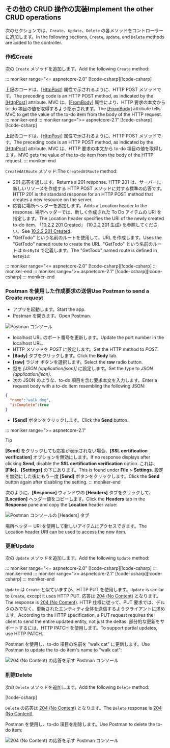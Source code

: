 ## <a name="implement-the-other-crud-operations"></a><span data-ttu-id="3d281-101">その他の CRUD 操作の実装</span><span class="sxs-lookup"><span data-stu-id="3d281-101">Implement the other CRUD operations</span></span>

<span data-ttu-id="3d281-102">次のセクションでは、`Create`、`Update`、`Delete` の各メソッドをコントローラーに追加します。</span><span class="sxs-lookup"><span data-stu-id="3d281-102">In the following sections, `Create`, `Update`, and `Delete` methods are added to the controller.</span></span>

### <a name="create"></a><span data-ttu-id="3d281-103">作成</span><span class="sxs-lookup"><span data-stu-id="3d281-103">Create</span></span>

<span data-ttu-id="3d281-104">次の `Create` メソッドを追加します。</span><span class="sxs-lookup"><span data-stu-id="3d281-104">Add the following `Create` method:</span></span>

::: moniker range="<= aspnetcore-2.0"
<span data-ttu-id="3d281-105">[!code-csharp[](../../tutorials/first-web-api/samples/2.0/TodoApi/Controllers/TodoController.cs?name=snippet_Create)]</span><span class="sxs-lookup"><span data-stu-id="3d281-105">[!code-csharp[](../../tutorials/first-web-api/samples/2.0/TodoApi/Controllers/TodoController.cs?name=snippet_Create)]</span></span>

<span data-ttu-id="3d281-106">上記のコードは、[[HttpPost]](/dotnet/api/microsoft.aspnetcore.mvc.httppostattribute) 属性で示されるように、HTTP POST メソッドです。</span><span class="sxs-lookup"><span data-stu-id="3d281-106">The preceding code is an HTTP POST method, as indicated by the [[HttpPost]](/dotnet/api/microsoft.aspnetcore.mvc.httppostattribute) attribute.</span></span> <span data-ttu-id="3d281-107">MVC は、[[FromBody]](/dotnet/api/microsoft.aspnetcore.mvc.frombodyattribute) 属性により、HTTP 要求の本文から to-do 項目の値を取得するよう指示されます。</span><span class="sxs-lookup"><span data-stu-id="3d281-107">The [[FromBody]](/dotnet/api/microsoft.aspnetcore.mvc.frombodyattribute) attribute tells MVC to get the value of the to-do item from the body of the HTTP request.</span></span>
::: moniker-end
::: moniker range=">= aspnetcore-2.1"
<span data-ttu-id="3d281-108">[!code-csharp[](../../tutorials/first-web-api/samples/2.1/TodoApi/Controllers/TodoController.cs?name=snippet_Create)]</span><span class="sxs-lookup"><span data-stu-id="3d281-108">[!code-csharp[](../../tutorials/first-web-api/samples/2.1/TodoApi/Controllers/TodoController.cs?name=snippet_Create)]</span></span>

<span data-ttu-id="3d281-109">上記のコードは、[[HttpPost]](/dotnet/api/microsoft.aspnetcore.mvc.httppostattribute) 属性で示されるように、HTTP POST メソッドです。</span><span class="sxs-lookup"><span data-stu-id="3d281-109">The preceding code is an HTTP POST method, as indicated by the [[HttpPost]](/dotnet/api/microsoft.aspnetcore.mvc.httppostattribute) attribute.</span></span> <span data-ttu-id="3d281-110">MVC は、HTTP 要求の本文から to-do 項目の値を取得します。</span><span class="sxs-lookup"><span data-stu-id="3d281-110">MVC gets the value of the to-do item from the body of the HTTP request.</span></span>
::: moniker-end

<span data-ttu-id="3d281-111">`CreatedAtRoute` メソッド:</span><span class="sxs-lookup"><span data-stu-id="3d281-111">The `CreatedAtRoute` method:</span></span>

* <span data-ttu-id="3d281-112">201 応答を返します。</span><span class="sxs-lookup"><span data-stu-id="3d281-112">Returns a 201 response.</span></span> <span data-ttu-id="3d281-113">HTTP 201 は、サーバーに新しいリソースを作成する HTTP POST メソッドに対する標準の応答です。</span><span class="sxs-lookup"><span data-stu-id="3d281-113">HTTP 201 is the standard response for an HTTP POST method that creates a new resource on the server.</span></span>
* <span data-ttu-id="3d281-114">応答に場所ヘッダーを追加します。</span><span class="sxs-lookup"><span data-stu-id="3d281-114">Adds a Location header to the response.</span></span> <span data-ttu-id="3d281-115">場所ヘッダーでは、新しく作成された To Do アイテムの URI を指定します。</span><span class="sxs-lookup"><span data-stu-id="3d281-115">The Location header specifies the URI of the newly created to-do item.</span></span> <span data-ttu-id="3d281-116">「[10.2.2 201 Created](https://www.w3.org/Protocols/rfc2616/rfc2616-sec10.html)」 (10.2.2 201 生成) を参照してください。</span><span class="sxs-lookup"><span data-stu-id="3d281-116">See [10.2.2 201 Created](https://www.w3.org/Protocols/rfc2616/rfc2616-sec10.html).</span></span>
* <span data-ttu-id="3d281-117">"GetTodo" という名前のルートを使用して、URL を作成します。</span><span class="sxs-lookup"><span data-stu-id="3d281-117">Uses the "GetTodo" named route to create the URL.</span></span> <span data-ttu-id="3d281-118">"GetTodo" という名前のルートは `GetById` で定義します。</span><span class="sxs-lookup"><span data-stu-id="3d281-118">The "GetTodo" named route is defined in `GetById`:</span></span>

::: moniker range="<= aspnetcore-2.0"
<span data-ttu-id="3d281-119">[!code-csharp[](../../tutorials/first-web-api/samples/2.0/TodoApi/Controllers/TodoController.cs?name=snippet_GetByID&highlight=1-2)]</span><span class="sxs-lookup"><span data-stu-id="3d281-119">[!code-csharp[](../../tutorials/first-web-api/samples/2.0/TodoApi/Controllers/TodoController.cs?name=snippet_GetByID&highlight=1-2)]</span></span>
::: moniker-end
::: moniker range=">= aspnetcore-2.1"
<span data-ttu-id="3d281-120">[!code-csharp[](../../tutorials/first-web-api/samples/2.1/TodoApi/Controllers/TodoController.cs?name=snippet_GetByID&highlight=1-2)]</span><span class="sxs-lookup"><span data-stu-id="3d281-120">[!code-csharp[](../../tutorials/first-web-api/samples/2.1/TodoApi/Controllers/TodoController.cs?name=snippet_GetByID&highlight=1-2)]</span></span>
::: moniker-end

### <a name="use-postman-to-send-a-create-request"></a><span data-ttu-id="3d281-121">Postman を使用した作成要求の送信</span><span class="sxs-lookup"><span data-stu-id="3d281-121">Use Postman to send a Create request</span></span>

* <span data-ttu-id="3d281-122">アプリを起動します。</span><span class="sxs-lookup"><span data-stu-id="3d281-122">Start the app.</span></span>
* <span data-ttu-id="3d281-123">Postman を開きます。</span><span class="sxs-lookup"><span data-stu-id="3d281-123">Open Postman.</span></span>

![Postman コンソール](../../tutorials/first-web-api/_static/pmc.png)

* <span data-ttu-id="3d281-125">localhost URL のポート番号を更新します。</span><span class="sxs-lookup"><span data-stu-id="3d281-125">Update the port number in the localhost URL.</span></span>
* <span data-ttu-id="3d281-126">HTTP メソッドを *POST* に設定します。</span><span class="sxs-lookup"><span data-stu-id="3d281-126">Set the HTTP method to *POST*.</span></span>
* <span data-ttu-id="3d281-127">**[Body]** タブをクリックします。</span><span class="sxs-lookup"><span data-stu-id="3d281-127">Click the **Body** tab.</span></span>
* <span data-ttu-id="3d281-128">**[raw]** ラジオ ボタンを選択します。</span><span class="sxs-lookup"><span data-stu-id="3d281-128">Select the **raw** radio button.</span></span>
* <span data-ttu-id="3d281-129">型を *[JSON (application/json)]* に設定します。</span><span class="sxs-lookup"><span data-stu-id="3d281-129">Set the type to *JSON (application/json)*.</span></span>
* <span data-ttu-id="3d281-130">次の JSON のような、to-do 項目を含む要求本文を入力します。</span><span class="sxs-lookup"><span data-stu-id="3d281-130">Enter a request body with a to-do item resembling the following JSON:</span></span>

```json
{
  "name":"walk dog",
  "isComplete":true
}
```

* <span data-ttu-id="3d281-131">**[Send]** ボタンをクリックします。</span><span class="sxs-lookup"><span data-stu-id="3d281-131">Click the **Send** button.</span></span>

::: moniker range=">= aspnetcore-2.1"
> [!TIP]
> <span data-ttu-id="3d281-132">**[Send]** をクリックしても応答が表示されない場合、**[SSL certification verification]** オプションを無効にします。</span><span class="sxs-lookup"><span data-stu-id="3d281-132">If no response displays after clicking **Send**, disable the **SSL certification verification** option.</span></span> <span data-ttu-id="3d281-133">これは、**[File]**、**[Settings]** の下にあります。</span><span class="sxs-lookup"><span data-stu-id="3d281-133">This is found under **File** > **Settings**.</span></span> <span data-ttu-id="3d281-134">設定を無効にした後にもう一度 **[Send]** ボタンをクリックします。</span><span class="sxs-lookup"><span data-stu-id="3d281-134">Click the **Send** button again after disabling the setting.</span></span>
::: moniker-end

<span data-ttu-id="3d281-135">次のように、**[Response]** ウィンドウの **[Headers]** タブをクリックして、**[Location]** ヘッダー値をコピーします。</span><span class="sxs-lookup"><span data-stu-id="3d281-135">Click the **Headers** tab in the **Response** pane and copy the **Location** header value:</span></span>

![Postman コンソールの [Headers] タブ](../../tutorials/first-web-api/_static/pmc2.png)

<span data-ttu-id="3d281-137">場所ヘッダー URI を使用して新しいアイテムにアクセスできます。</span><span class="sxs-lookup"><span data-stu-id="3d281-137">The Location header URI can be used to access the new item.</span></span>

### <a name="update"></a><span data-ttu-id="3d281-138">更新</span><span class="sxs-lookup"><span data-stu-id="3d281-138">Update</span></span>

<span data-ttu-id="3d281-139">次の `Update` メソッドを追加します。</span><span class="sxs-lookup"><span data-stu-id="3d281-139">Add the following `Update` method:</span></span>

::: moniker range="<= aspnetcore-2.0"
<span data-ttu-id="3d281-140">[!code-csharp[](../../tutorials/first-web-api/samples/2.0/TodoApi/Controllers/TodoController.cs?name=snippet_Update)]</span><span class="sxs-lookup"><span data-stu-id="3d281-140">[!code-csharp[](../../tutorials/first-web-api/samples/2.0/TodoApi/Controllers/TodoController.cs?name=snippet_Update)]</span></span>
::: moniker-end
::: moniker range=">= aspnetcore-2.1"
<span data-ttu-id="3d281-141">[!code-csharp[](../../tutorials/first-web-api/samples/2.1/TodoApi/Controllers/TodoController.cs?name=snippet_Update)]</span><span class="sxs-lookup"><span data-stu-id="3d281-141">[!code-csharp[](../../tutorials/first-web-api/samples/2.1/TodoApi/Controllers/TodoController.cs?name=snippet_Update)]</span></span>
::: moniker-end

<span data-ttu-id="3d281-142">`Update` は `Create` と似ていますが、HTTP PUT を使用します。</span><span class="sxs-lookup"><span data-stu-id="3d281-142">`Update` is similar to `Create`, except it uses HTTP PUT.</span></span> <span data-ttu-id="3d281-143">応答は [204 (No Content)](https://www.w3.org/Protocols/rfc2616/rfc2616-sec9.html) となります。</span><span class="sxs-lookup"><span data-stu-id="3d281-143">The response is [204 (No Content)](https://www.w3.org/Protocols/rfc2616/rfc2616-sec9.html).</span></span> <span data-ttu-id="3d281-144">HTTP 仕様に従って、PUT 要求では、デルタのみでなく、更新されたエンティティ全体を送信するようクライアントに求めます。</span><span class="sxs-lookup"><span data-stu-id="3d281-144">According to the HTTP specification, a PUT request requires the client to send the entire updated entity, not just the deltas.</span></span> <span data-ttu-id="3d281-145">部分的な更新をサポートするには、HTTP PATCH を使用します。</span><span class="sxs-lookup"><span data-stu-id="3d281-145">To support partial updates, use HTTP PATCH.</span></span>

<span data-ttu-id="3d281-146">Postman を使用し、to-do 項目の名前を "walk cat" に更新します。</span><span class="sxs-lookup"><span data-stu-id="3d281-146">Use Postman to update the to-do item's name to "walk cat":</span></span>

![204 (No Content) の応答を示す Postman コンソール](../../tutorials/first-web-api/_static/pmcput.png)

### <a name="delete"></a><span data-ttu-id="3d281-148">削除</span><span class="sxs-lookup"><span data-stu-id="3d281-148">Delete</span></span>

<span data-ttu-id="3d281-149">次の `Delete` メソッドを追加します。</span><span class="sxs-lookup"><span data-stu-id="3d281-149">Add the following `Delete` method:</span></span>

[!code-csharp[](../../tutorials/first-web-api/samples/2.0/TodoApi/Controllers/TodoController.cs?name=snippet_Delete)]

<span data-ttu-id="3d281-150">`Delete` の応答は [204 (No Content)](https://www.w3.org/Protocols/rfc2616/rfc2616-sec9.html) となります。</span><span class="sxs-lookup"><span data-stu-id="3d281-150">The `Delete` response is [204 (No Content)](https://www.w3.org/Protocols/rfc2616/rfc2616-sec9.html).</span></span>

<span data-ttu-id="3d281-151">Postman を使用し、to-do 項目を削除します。</span><span class="sxs-lookup"><span data-stu-id="3d281-151">Use Postman to delete the to-do item:</span></span>

![204 (No Content) の応答を示す Postman コンソール](../../tutorials/first-web-api/_static/pmd.png)
